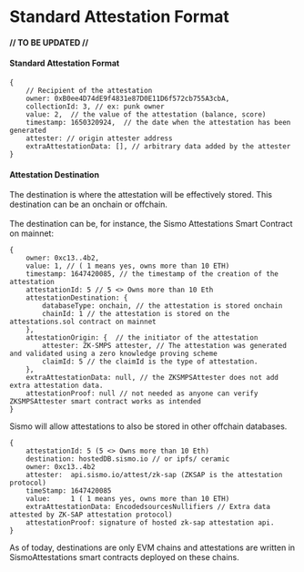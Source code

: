 # Standard Attestation Format

#### // TO BE UPDATED //

#### Standard Attestation Format

```
{
    // Recipient of the attestation
    owner: 0xB0ee4D74dE9f4831e87D0E11D6f572cb755A3cbA,
    collectionId: 3, // ex: punk owner
    value: 2,  // the value of the attestation (balance, score)
    timestamp: 1650320924,  // the date when the attestation has been generated
    attester: // origin attester address
    extraAttestationData: [], // arbitrary data added by the attester
}
```

#### Attestation Destination

The destination is where the attestation will be effectively stored. This destination can be an onchain or offchain. \
\
The destination can be, for instance, the Sismo Attestations Smart Contract on mainnet:&#x20;

```
{
    owner: 0xc13..4b2,
    value: 1, // ( 1 means yes, owns more than 10 ETH)
    timestamp: 1647420085, // the timestamp of the creation of the attestation
    attestationId: 5 // 5 <> Owns more than 10 Eth
    attestationDestination: { 
        databaseType: onchain, // the attestation is stored onchain
        chainId: 1 // the attestation is stored on the attestations.sol contract on mainnet
    },
    attestationOrigin: {  // the initiator of the attestation
        attester: ZK-SMPS attester, // The attestation was generated and validated using a zero knowledge proving scheme
        claimId: 5 // the claimId is the type of attestation. 
    },
    extraAttestationData: null, // the ZKSMPSAttester does not add extra attestation data.
    attestationProof: null // not needed as anyone can verify ZKSMPSAttester smart contract works as intended
}
```

Sismo will allow attestations to also be stored in other offchain databases.

```
{
    attestationId: 5 (5 <> Owns more than 10 Eth)
    destination: hostedDB.sismo.io // or ipfs/ ceramic
    owner: 0xc13..4b2
    attester:  api.sismo.io/attest/zk-sap (ZKSAP is the attestation protocol)
    timeStamp: 1647420085 
    value:     1 ( 1 means yes, owns more than 10 ETH)
    extraAttestationData: EncodedsourcesNullifiers // Extra data attested by ZK-SAP attestation protocol)
    attestationProof: signature of hosted zk-sap attestation api.
}
```

As of today, destinations are only EVM chains and attestations are written in SismoAttestations smart contracts deployed on these chains.

